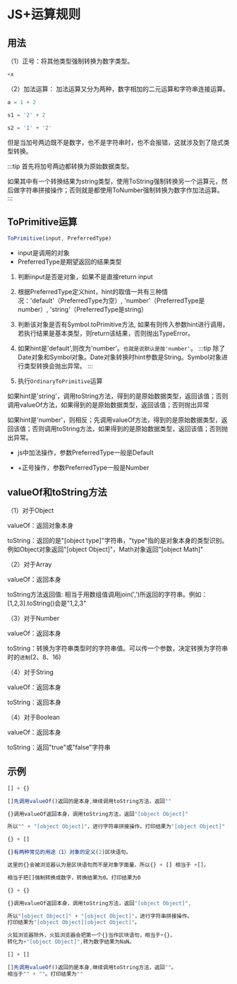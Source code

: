 # JS+运算规则

## 用法
（1）正号：将其他类型强制转换为数字类型。
```js
+x
```
（2）加法运算： 加法运算又分为两种，数字相加的二元运算和字符串连接运算。
```js
a = 1 + 2

s1 = '2' + 2

s2 = '1' + '2'
```
但是当加号两边既不是数字，也不是字符串时，也不会报错，这就涉及到了隐式类型转换。

:::tip
首先将加号两边都转换为原始数据类型。

如果其中有一个转换结果为string类型，使用ToString强制转换另一个运算元，然后做字符串拼接操作；否则就是都使用ToNumber强制转换为数字作加法运算。
:::

## ToPrimitive运算
```js
ToPrimitive(input, PreferredType)
```
- input是调用的对象
- PreferredType是期望返回的结果类型

1. 判断input是否是对象，如果不是直接return input

2. 根据PreferredType定义hint，hint的取值一共有三种情况：'default'（PreferredType为空）, 'number'（PreferredType是number）, 'string'（PreferredType是string）

3. 判断该对象是否有Symbol.toPrimitive方法, 如果有则传入参数hint进行调用，若执行结果是基本类型，则return该结果，否则抛出TypeError。

4. 如果hint是'default',则改为'number'。`也就是说默认是按'number'`。
:::tip
除了Date对象和Symbol对象。Date对象转换时hint参数是String。Symbol对象进行类型转换会抛出异常。
:::

5. 执行`OrdinaryToPrimitive`运算

如果hint是'string'，调用toString方法，得到的是原始数据类型，返回该值；否则调用valueOf方法，如果得到的是原始数据类型，返回该值；否则抛出异常

如果hint是'number'，则相反；先调用valueOf方法，得到的是原始数据类型，返回该值；否则调用toString方法，如果得到的是原始数据类型，返回该值；否则抛出异常。

- js中加法操作，参数PreferredType一般是Default

- +正号操作，参数PreferredType一般是Number

## valueOf和toString方法
（1）对于Object

valueOf：返回对象本身

toString：返回的是"[object type]"字符串，"type"指的是对象本身的类型识别。例如Object对象返回"[object Object]"，Math对象返回"[object Math]"

（2）对于Array

valueOf：返回本身

toString方法返回值: 相当于用数组值调用join(',')所返回的字符串。例如：[1,2,3].toString()会是"1,2,3"

（3）对于Number

valueOf：返回本身

toString：转换为字符串类型时的字符串值。可以传一个参数，决定转换为字符串时的`进制`(2、8、16)

（4）对于String

valueOf：返回本身

toString：返回本身

（4）对于Boolean

valueOf：返回本身

toString：返回"true"或"false"字符串

## 示例
```js
[] + {}

[]先调用valueOf()返回的是本身,继续调用toString方法，返回""

{}调用valueOf返回本身，调用toString方法，返回"[object Object]"

所以"" + "[object Object]"，进行字符串拼接操作。打印结果为"[object Object]"
```

```js
{} + []

{}有两种常见的用途（1）对象的定义(2)区块语句。

这里的{}会被浏览器认为是区块语句而不是对象字面量，所以{} + [] 相当于 +[]，

相当于把[]强制转换成数字，转换结果为0。打印结果为0
```

```js
{} + {}

{}调用valueOf返回本身，调用toString方法，返回"[object Object]",

所以"[object Object]" + "[object Object]"，进行字符串拼接操作。
打印结果为"[object Object][object Object]"。

火狐浏览器除外，火狐浏览器会把第一个{}当作区块语句，相当于+{}，
转化为+"[object Object]",转为数字结果为NaN。
```

```js
[] + []

[]先调用valueOf()返回的是本身,继续调用toString方法，返回""。
相当于"" + ""。打印结果为""
```